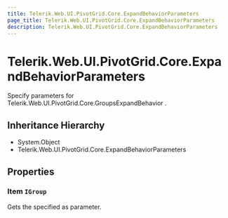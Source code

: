 ```yaml
---
title: Telerik.Web.UI.PivotGrid.Core.ExpandBehaviorParameters
page_title: Telerik.Web.UI.PivotGrid.Core.ExpandBehaviorParameters
description: Telerik.Web.UI.PivotGrid.Core.ExpandBehaviorParameters
---
```


# Telerik.Web.UI.PivotGrid.Core.ExpandBehaviorParameters

Specify parameters for Telerik.Web.UI.PivotGrid.Core.GroupsExpandBehavior .

## Inheritance Hierarchy

* System.Object
* Telerik.Web.UI.PivotGrid.Core.ExpandBehaviorParameters

## Properties

###  Item `IGroup`

Gets the  specified as parameter.

